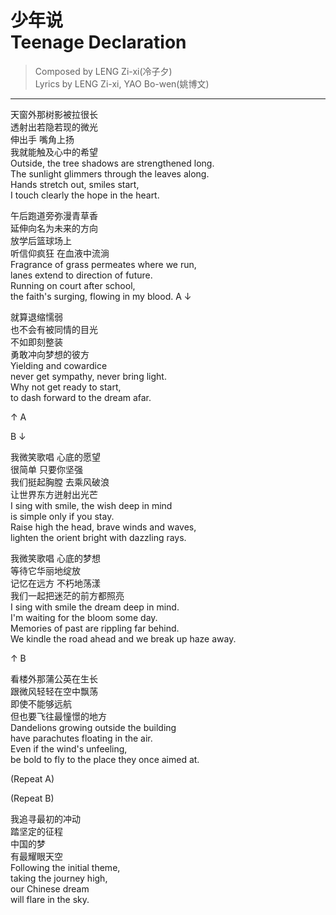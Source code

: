 # 少年说<br />Teenage Declaration

> Composed by LENG Zi-xi(冷子夕)  
> Lyrics by LENG Zi-xi, YAO Bo-wen(姚博文)

---

天窗外那树影被拉很长  
透射出若隐若现的微光  
伸出手 嘴角上扬  
我就能触及心中的希望  
Outside, the tree shadows are strengthened long.  
The sunlight glimmers through the leaves along.  
Hands stretch out, smiles start,  
  I touch clearly the hope in the heart.

午后跑道旁弥漫青草香  
延伸向名为未来的方向  
放学后篮球场上  
听信仰疯狂 在血液中流淌  
Fragrance of grass permeates where we run,  
  lanes extend to direction of future.  
Running on court after school,  
  the faith's surging, flowing in my blood.
A ↓

就算退缩懦弱  
也不会有被同情的目光  
不如即刻整装  
勇敢冲向梦想的彼方  
Yielding and cowardice  
  never get sympathy, never bring light.  
Why not get ready to start,  
  to dash forward to the dream afar.

↑ A

B ↓

我微笑歌唱 心底的愿望  
很简单 只要你坚强  
我们挺起胸膛 去乘风破浪  
让世界东方迸射出光芒  
I sing with smile, the wish deep in mind  
  is simple only if you stay.  
Raise high the head, brave winds and waves,  
  lighten the orient bright with dazzling rays.

我微笑歌唱 心底的梦想  
等待它华丽地绽放  
记忆在远方 不朽地荡漾  
我们一起把迷茫的前方都照亮  
I sing with smile the dream deep in mind.  
I'm waiting for the bloom some day.  
Memories of past are rippling far behind.  
We kindle the road ahead and we break up haze away.

↑ B

看楼外那蒲公英在生长  
跟微风轻轻在空中飘荡  
即使不能够远航  
但也要飞往最憧憬的地方  
Dandelions growing outside the building  
  have parachutes floating in the air.  
Even if the wind's unfeeling,  
  be bold to fly to the place they once aimed at.

(Repeat A)

(Repeat B)

我追寻最初的冲动  
踏坚定的征程  
中国的梦  
有最耀眼天空  
Following the initial theme,  
  taking the journey high,  
  our Chinese dream  
  will flare in the sky.
